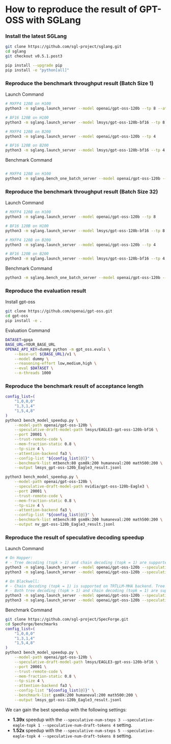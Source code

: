 # How to reproduce the result of GPT-OSS with SGLang

### Install the latest SGLang

```bash
git clone https://github.com/sgl-project/sglang.git
cd sglang
git checkout v0.5.1.post3

pip install --upgrade pip
pip install -e "python[all]"
```

### Reproduce the benchmark throughput result (Batch Size 1)

Launch Command

```bash
# MXFP4 120B on H100
python3 -m sglang.launch_server --model openai/gpt-oss-120b --tp 8 --attention-backend triton

# BF16 120B on H100
python3 -m sglang.launch_server --model lmsys/gpt-oss-120b-bf16 --tp 8 --attention-backend triton

# MXFP4 120B on B200
python3 -m sglang.launch_server --model openai/gpt-oss-120b --tp 4

# BF16 120B on B200
python3 -m sglang.launch_server --model lmsys/gpt-oss-120b-bf16 --tp 4
```

Benchmark Command

```bash

# MXFP4 120B on H100
python3 -m sglang.bench_one_batch_server --model openai/gpt-oss-120b --base-url http://localhost:30000 --batch-size 1 --input-len 1024 --output-len 512 --show-report
```

### Reproduce the benchmark throughput result (Batch Size 32)

Launch Command

```bash
# MXFP4 120B on H100
python3 -m sglang.launch_server --model openai/gpt-oss-120b --tp 8

# BF16 120B on H100
python3 -m sglang.launch_server --model lmsys/gpt-oss-120b-bf16 --tp 8

# MXFP4 120B on B200
python3 -m sglang.launch_server --model openai/gpt-oss-120b --tp 4

# BF16 120B on B200
python3 -m sglang.launch_server --model lmsys/gpt-oss-120b-bf16 --tp 4
```

Benchmark Command

```bash
python3 -m sglang.bench_one_batch_server --model openai/gpt-oss-120b --base-url http://localhost:30000 --batch-size 32 --input-len 1024 8192 --output-len 512 --show-report
```

### Reproduce the evaluation result

Install gpt-oss

```bash
git clone https://github.com/openai/gpt-oss.git
cd gpt-oss
pip install -e .
```

Evaluation Command

```bash
DATASET=gpqa
BASE_URL=YOUR_BASE_URL
OPENAI_API_KEY=dummy python -m gpt_oss.evals \
    --base-url ${BASE_URL}/v1 \
    --model dummy \
    --reasoning-effort low,medium,high \
    --eval $DATASET \
    --n-threads 1000
```

### Reproduce the benchmark result of acceptance length

```bash
config_list=(
    "1,0,0,0"
    "1,3,1,4"
    "1,5,4,8"
)
python3 bench_model_speedup.py \
    --model-path openai/gpt-oss-120b \
    --speculative-draft-model-path lmsys/EAGLE3-gpt-oss-120b-bf16 \
    --port 20001 \
    --trust-remote-code \
    --mem-fraction-static 0.8 \
    --tp-size 4 \
    --attention-backend fa3 \
    --config-list "${config_list[@]}" \
    --benchmark-list mtbench:80 gsm8k:200 humaneval:200 math500:200 \
    --output lmsys_gpt-oss-120b_Eagle3_result.jsonl

python3 bench_model_speedup.py \
    --model-path openai/gpt-oss-120b \
    --speculative-draft-model-path nvidia/gpt-oss-120b-Eagle3 \
    --port 20001 \
    --trust-remote-code \
    --mem-fraction-static 0.8 \
    --tp-size 4 \
    --attention-backend fa3 \
    --config-list "${config_list[@]}" \
    --benchmark-list mtbench:80 gsm8k:200 humaneval:200 math500:200 \
    --output nv_gpt-oss-120b_Eagle3_result.jsonl
```

### Reproduce the result of speculative decoding speedup

Launch Command

```bash
# On Hopper:
# - Tree decoding (topk > 1) and chain decoding (topk = 1) are supported on both FA3 and Triton backends.
python3 -m sglang.launch_server --model openai/gpt-oss-120b --speculative-algorithm EAGLE3 --speculative-draft-model-path lmsys/EAGLE3-gpt-oss-120b-bf16 --speculative-num-steps 3 --speculative-eagle-topk 1 --speculative-num-draft-tokens 4 --tp 4
python3 -m sglang.launch_server --model openai/gpt-oss-120b --speculative-algorithm EAGLE3 --speculative-draft-model-path lmsys/EAGLE3-gpt-oss-120b-bf16 --speculative-num-steps 5 --speculative-eagle-topk 4 --speculative-num-draft-tokens 8 --tp 4

# On Blackwell:
# - Chain decoding (topk = 1) is supported on TRTLLM-MHA backend. Tree decoding (topk > 1) is in progress, stay tuned!
# - Both tree decoding (topk > 1) and chain decoding (topk = 1) are supported on the Triton backend.
python3 -m sglang.launch_server --model openai/gpt-oss-120b --speculative-algo EAGLE3 --speculative-draft lmsys/EAGLE3-gpt-oss-120b-bf16 --speculative-num-steps 3 --speculative-eagle-topk 1 --speculative-num-draft-tokens 4 --tp 4
python3 -m sglang.launch_server --model openai/gpt-oss-120b --speculative-algo EAGLE3 --speculative-draft lmsys/EAGLE3-gpt-oss-120b-bf16 --speculative-num-steps 5 --speculative-eagle-topk 4 --speculative-num-draft-tokens 8 --attention-backend triton --tp 4
```

Benchmark Command

```bash
git clone https://github.com/sgl-project/SpecForge.git
cd SpecForge/benchmarks
config_list=(
    "1,0,0,0"
    "1,3,1,4"
    "1,5,4,8"
)
python3 bench_model_speedup.py \
    --model-path openai/gpt-oss-120b \
    --speculative-draft-model-path lmsys/EAGLE3-gpt-oss-120b-bf16 \
    --port 20001 \
    --trust-remote-code \
    --mem-fraction-static 0.8 \
    --tp-size 4 \
    --attention-backend fa3 \
    --config-list "${config_list[@]}" \
    --benchmark-list gsm8k:200 humaneval:200 math500:200 \
    --output lmsys_gpt-oss-120b_Eagle3_result.jsonl
```

We can gain the best speedup with the following settings:

- **1.39x** speedup with the `--speculative-num-steps 3 --speculative-eagle-topk 1 --speculative-num-draft-tokens 4` setting.
- **1.52x** speedup with the `--speculative-num-steps 5 --speculative-eagle-topk 4 --speculative-num-draft-tokens 8` setting.
